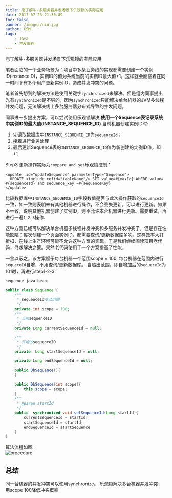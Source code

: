 ```yaml
---
title: 庖丁解牛-多服务器并发场景下乐观锁的实际应用
date: 2017-07-23 21:30:09
toc: false
banner: /images/niu.jpg
author: GSM
tags:
	- Java
	- 并发编程
---
```


庖丁解牛-多服务器并发场景下乐观锁的实际应用

笔者面临的一个业务场景为：项目中多条业务线的实现都需要创建一个实例ID(instanceID)，实例ID的值为系统当前的实例ID最大值+1。这样就会面临着在同一时间下有多个用户更新实例ID，造成并发冲突的问题。

笔者首先想到的解决方法是使用关键字`synchronized`来解决。但是组内同事提出光有`synchronized`是不够的，因为`synchronized`只能解决单台机器的JVM多线程并发问题，无法解决线上多台服务器分布式导致的并发问题。

<!-- more -->

同事进一步提出方案，可以尝试使用乐观锁解决,**使用一个Sequence表记录系统中实例ID的最大值(INSTANCE_SEQUENCE_ID)**.当前机器创建实例ID时:

1. 先读取数据库中`INSTANCE_SEQUENCE_ID`为`sequenceId`；
2. 接着进行业务处理
3. 最后更新Sequence表的`INSTANCE_SEQUENCE_ID`值为新创建的实例ID值，即+1。

Step3 更新操作实际为`compare and set`乐观锁控制：
```
<update  id="updateSequence" parameterType="Sequence">
  UPDATE <include refid="tableName"/> SET value=#{maxId} WHERE value= #{sequenceId} and sequence_key =#{sequenceKey}
</update>
```

比较数据库中`INSTANCE_SEQUENCE_ID`字段数值是否与此次操作获取的`sequenceId`一致，如一致则表明未有其他机器进行操作，不会丢失更新，可以进行更新。如果不一致，说明其他机器创建了实例ID，则不允许本台机器进行更新。需要重试，再进行一遍`1-2-3`操作.

这种方案已经可以解决单台机器多线程并发冲突和多服务并发冲突了，但是存在性能缺陷：每次创建一个页面实例ID，都需要查询/更新数据库多次，这样效率大打折扣，在线上生产环境可能不允许这种方案的实现。于是我们继续阅读项目老代码，寻求解决之策。果然老代码使用了一个方案提高了性能。

一言以蔽之，该方案赋予每台机器一个范围scope = 100, 每台机器在范围内进行`sequeceId`自增，不用查询/更新数据库。
当超出范围，即自增加后的`sequeceId`为101时，再进行step1-2-3.

`sequence java bean:`
```java
public class Sequence {
    /**
     * sequenceId变动范围
     */
    private int scope = 100;
    /**
     * 当前sequenceID
     */
    private Long currentSequenceId = null;

    /**
     * 开始的sequenceID
     */
    private  Long startSequenceId = null;

    private Long endSequenceId = null;

    public DbSequence(){
    }

    public DbSequence(int scope){
        this.scope = scope;
    }
    /**
     * @param startId
     */
    public  synchronized void setSequenceId(Long startId){
        currentSequenceId = startId;
        startSequenceId = startId;
        endSequenceId = startSequence
    }
}    
```
算法流程如图:  
![procedure](procedure.png)

## 总结
同一台机器的并发冲突可以使用synchronize。
乐观锁解决多台机器并发冲突，用scope 100降低冲突概率
